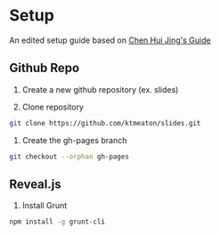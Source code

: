# Setup

An edited setup guide based on [Chen Hui Jing's Guide](https://chenhuijing.com/blog/revealjs-and-github-pages/)

## Github Repo

1. Create a new github repository (ex. slides)

1. Clone repository

  ```bash
  git clone https://github.com/ktmeaton/slides.git
  ```

1. Create the gh-pages branch

  ```bash
  git checkout --orphan gh-pages
  ```

## Reveal.js

1. Install Grunt

  ```bash
  npm install -g grunt-cli
  ```
